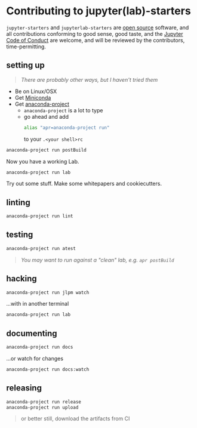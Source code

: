 # Contributing to jupyter(lab)-starters

`jupyter-starters` and `jupyterlab-starters` are [open source](./LICENSE) software,
and all contributions conforming to good sense, good taste, and the
[Jupyter Code of Conduct][code-of-conduct] are welcome, and will be reviewed
by the contributors, time-permitting.

[code-of-conduct]: https://github.com/jupyter/governance/blob/master/conduct/code_of_conduct.md

## setting up

> _There are probably other ways, but I haven't tried them_

- Be on Linux/OSX
- Get [Miniconda](https://docs.conda.io/en/latest/miniconda.html)
- Get [anaconda-project](https://github.com/Anaconda-Platform/anaconda-project)
  - `anaconda-project` is a lot to type
  - go ahead and add
    ```bash
    alias "apr=anaconda-project run"
    ```
    to your `.<your shell>rc`

```bash
anaconda-project run postBuild
```

Now you have a working Lab.

```bash
anaconda-project run lab
```

Try out some stuff. Make some whitepapers and cookiecutters.

## linting

```bash
anaconda-project run lint
```

## testing

```bash
anaconda-project run atest
```

> _You may want to run against a "clean" lab, e.g. `apr postBuild`_

## hacking

```bash
anaconda-project run jlpm watch
```

...with in another terminal

```bash
anaconda-project run lab
```

## documenting

```bash
anaconda-project run docs
```

...or watch for changes

```bash
anaconda-project run docs:watch
```

## releasing

```bash
anaconda-project run release
anaconda-project run upload
```

> or better still, download the artifacts from CI
